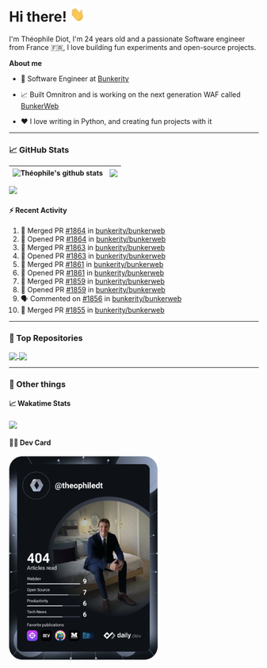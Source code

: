 # Hi there! <img src="./wave.gif" width="30px" height="30px" />

I'm Théophile Diot, I'm 24 years old and a passionate Software engineer from France 🇫🇷, I love building fun experiments and open-source projects.

**About me**

- 💼 Software Engineer at [Bunkerity](https://www.bunkerity.com/)

- 📈 Built Omnitron and is working on the next generation WAF called [BunkerWeb](https://www.bunkerweb.io)

- ❤️ I love writing in Python, and creating fun projects with it

---

### 📈 GitHub Stats

| <img align="center" src="https://github-readme-stats.vercel.app/api?username=TheophileDiot&show_icons=true&include_all_commits=true&theme=algolia&hide_border=true&rank_icon=github" alt="Théophile's github stats" /> | <img align="center" src="https://github-readme-stats.vercel.app/api/top-langs/?username=TheophileDiot&layout=compact&theme=algolia&hide_border=true" /> |
| ---------------------------------------------------------------------------------------------------------------------------------------------------------------------------------------------------------------------- | ------------------------------------------------------------------------------------------------------------------------------------------------------- |

![](https://github-readme-activity-graph.vercel.app/graph?username=TheophileDiot&theme=tokyo-night)

#### :zap: Recent Activity

<!--START_SECTION:activity-->
1. 🎉 Merged PR [#1864](https://github.com/bunkerity/bunkerweb/pull/1864) in [bunkerity/bunkerweb](https://github.com/bunkerity/bunkerweb)
2. 💪 Opened PR [#1864](https://github.com/bunkerity/bunkerweb/pull/1864) in [bunkerity/bunkerweb](https://github.com/bunkerity/bunkerweb)
3. 🎉 Merged PR [#1863](https://github.com/bunkerity/bunkerweb/pull/1863) in [bunkerity/bunkerweb](https://github.com/bunkerity/bunkerweb)
4. 💪 Opened PR [#1863](https://github.com/bunkerity/bunkerweb/pull/1863) in [bunkerity/bunkerweb](https://github.com/bunkerity/bunkerweb)
5. 🎉 Merged PR [#1861](https://github.com/bunkerity/bunkerweb/pull/1861) in [bunkerity/bunkerweb](https://github.com/bunkerity/bunkerweb)
6. 💪 Opened PR [#1861](https://github.com/bunkerity/bunkerweb/pull/1861) in [bunkerity/bunkerweb](https://github.com/bunkerity/bunkerweb)
7. 🎉 Merged PR [#1859](https://github.com/bunkerity/bunkerweb/pull/1859) in [bunkerity/bunkerweb](https://github.com/bunkerity/bunkerweb)
8. 💪 Opened PR [#1859](https://github.com/bunkerity/bunkerweb/pull/1859) in [bunkerity/bunkerweb](https://github.com/bunkerity/bunkerweb)
9. 🗣 Commented on [#1856](https://github.com/bunkerity/bunkerweb/issues/1856#issuecomment-2574762727) in [bunkerity/bunkerweb](https://github.com/bunkerity/bunkerweb)
10. 🎉 Merged PR [#1855](https://github.com/bunkerity/bunkerweb/pull/1855) in [bunkerity/bunkerweb](https://github.com/bunkerity/bunkerweb)
<!--END_SECTION:activity-->

---

### 🔧 Top Repositories

<a href="https://github.com/bunkerity/bunkerweb">
  <img align="center" src="https://github-readme-stats.vercel.app/api/pin/?username=Bunkerity&repo=bunkerweb&theme=algolia" />
</a>
<a href="https://github.com/TheophileDiot/Omnitron">
  <img align="center" src="https://github-readme-stats.vercel.app/api/pin/?username=TheophileDiot&repo=Omnitron&theme=algolia" />
</a>

---

### 🎉 Other things

#### 📈 Wakatime Stats

<a href="https://wakatime.com/@theophile_bunkerity">
  <img align="center" src="https://github-readme-stats.vercel.app/api/wakatime?username=3aa5ce41-c253-43d9-8441-a721e446a45f&layout=compact&theme=algolia" />
</a>

#### 👨‍💻 Dev Card

<a href="https://app.daily.dev/TheophileDt">
  <img src="./devcard.svg" width="300" alt="Théophile Diot's Dev Card"/>
</a>
